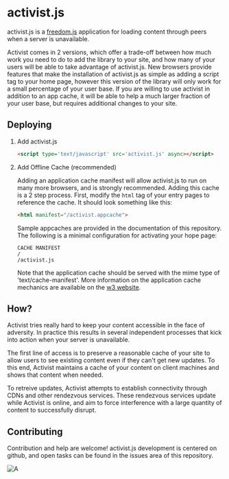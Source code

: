 activist.js
===========

activist.js is a [freedom.js](http://freedomjs.com) application for loading
content through peers when a server is unavailable.

Activist comes in 2 versions, which offer a trade-off between how much work you
need to do to add the library to your site, and how many of your users will be
able to take advantage of activist.js.  New browsers provide features that make
the installation of activist.js as simple as adding a script tag to your home
page, however this version of the library will only work for a small percentage
of your user base. If you are willing to use activist in addition to an app
cache, it will be able to help a much larger fraction of your user base, but
requires additional changes to your site.

Deploying
---------

1. Add activist.js

    ```html
    <script type='text/javascript' src='activist.js' async></script>
    ```

2. Add Offline Cache (recommended)

    Adding an application cache manifest will allow activist.js to run on many
    more browsers, and is strongly recommended. Adding this cache is a 2 step
    process. First, modify the ```html``` tag of your entry pages to reference
    the cache. It should look something like this:
    
    ```html
    <html manifest="/activist.appcache">
    ```
    
    Sample appcaches are provided in the documentation of this repository.
    The following is a minimal configuration for activating your hope page:
    
    ```
    CACHE MANIFEST
    /
    /activist.js
    ```
    
    Note that the application cache should be served with the mime type
    of 'text/cache-manifest'. More information on the application cache
    mechanics are available on the [w3 website](http://www.whatwg.org/specs/web-apps/current-work/multipage/offline.html).

How?
----

Activist tries really hard to keep your content accessible in the face of
adversity.  In practice this results in several independent processes that kick
into action when your server is unavailable.

The first line of access is to preserve a reasonable cache of your site to
allow users to see existing content even if they can't get new updates.  To
this end, Activist maintains a cache of your content on client machines and
shows that content when needed.

To retreive updates, Activist attempts to establish connectivity through CDNs
and other rendezvous services. These rendezvous services update while Activist
is online, and aim to force interference with a large quantity of content to
successfully disrupt.

Contributing
------------

Contribution and help are welcome! activist.js development is centered on
github, and open tasks can be found in the issues area of this repository.

![A](https://quimian.com/a.png)

